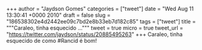
+++
author = "Jaydson Gomes"
categories = ["tweet"]
date = "Wed Aug 11 13:30:41 +0000 2010"
draft = false
slug = "186538302e4d2442ee09c7bd2e8b33eb7d182c85"
tags = ["tweet"]
title = """Caraleo, tinha esquecido ..."""
tweet = true
micro = true
tweet_url = "https://twitter.com/jaydson/status/20885495263"
+++
Caraleo, tinha esquecido de como #Rancid é bom!
